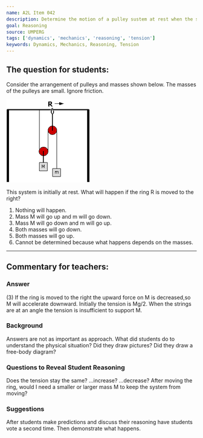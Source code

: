 ```yaml
---
name: A2L Item 042
description: Determine the motion of a pulley sustem at rest when the support position is moved.
goal: Reasoning
source: UMPERG
tags: ['dynamics', 'mechanics', 'reasoning', 'tension']
keywords: Dynamics, Mechanics, Reasoning, Tension
---
```


## The question for students:

Consider the arrangement of pulleys and masses shown below. The masses
of the pulleys are small.  Ignore friction.

![Item042_fig1.gif](../images/Item042_fig1.gif)

This system is initially at rest.  What will happen if the ring R is
moved to the right?

1. Nothing will happen.
2. Mass M will go up and m will go down.
3. Mass M will go down and m will go up.
4. Both masses will go down.
5. Both masses will go up.
6. Cannot be determined because what happens depends on the masses.



<hr/>

## Commentary for teachers:

### Answer

(3) If the ring is moved to the right the upward force on M is
decreased,so M will accelerate downward. Initially the tension is Mg/2.
When the strings are at an angle the tension is insufficient to support
M.

### Background

Answers are not as important as approach. What did students do to
understand the physical situation? Did they draw pictures? Did they draw
a free-body diagram?

### Questions to Reveal Student Reasoning

Does the tension stay the same? ...increase? ...decrease? After moving
the ring, would I need a smaller or larger mass M to keep the system
from moving?

### Suggestions

After students make predictions and discuss their reasoning have
students vote a second time. Then demonstrate what happens.
